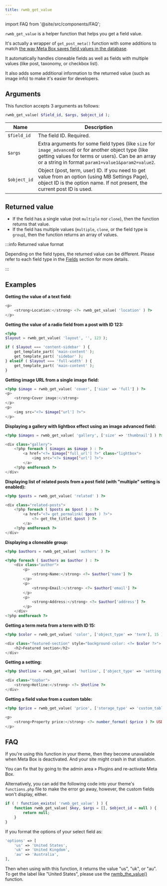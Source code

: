 ```yaml
---
title: rwmb_get_value
---
```


import FAQ from '@site/src/components/FAQ';

`rwmb_get_value` is a helper function that helps you get a field value.

It's actually a wrapper of `get_post_meta()` function with some additions to match [the way Meta Box saves field values in the database](/database/).

It automatically handles cloneable fields as well as fields with multiple values (like post, taxonomy, or checkbox list).

It also adds some additional information to the returned value (such as image info) to make it's easier for developers.

## Arguments

This function accepts 3 arguments as follows:

```php
rwmb_get_value( $field_id, $args, $object_id );
```

Name|Description
---|---
`$field_id`|The field ID. Required.
`$args`|Extra arguments for some field types (like `size` for `image_advanced`) or for another object type (like getting values for terms or users). Can be an array or a string in format `param1=value1&param2=value2`.
`$object_id`|Object (post, term, user) ID. If you need to get value from an option (using MB Settings Page), object ID is the option name. If not present, the current post ID is used.

## Returned value

- If the field has a single value (not `multiple` nor `clone`), then the function returns that value.
- If the field has multiple values (`multiple`, `clone`, or the field type is `group`), then the function returns an array of values.

:::info Returned value format

Depending on the field types, the returned value can be different. Please refer to each field type in the [Fields](/fields/) section for more details.

:::

## Examples

**Getting the value of a text field:**

```php
<p>
    <strong>Location:</strong> <?= rwmb_get_value( 'location' ) ?>
</p>
```

**Getting the value of a radio field from a post with ID 123:**

```php
<?php
$layout = rwmb_get_value( 'layout', '', 123 );

if ( $layout === 'content-sidebar' ) {
    get_template_part( 'main-content' );
    get_template_part( 'sidebar' );
} elseif ( $layout === 'full-width' ) {
    get_template_part( 'main-content' );
}
```

**Getting image URL from a single image field:**

```php
<?php $image = rwmb_get_value( 'cover', ['size' => 'full'] ) ?>
<p>
    <strong>Cover image:</strong>
</p>
<p>
    <img src="<?= $image['url'] ?>">
</p>
```

**Displaying a gallery with lightbox effect using an image advanced field:**

```php
<?php $images = rwmb_get_value( 'gallery', ['size' => 'thumbnail'] ) ?>

<div class="gallery">
    <?php foreach ( $images as $image ) : ?>
        <a href="<?= $image['full_url'] ?>" class="lightbox">
            <img src="<?= $image['url'] ?>">
        </a>
    <?php endforeach ?>
</div>
```

**Displaying list of related posts from a post field (with "multiple" setting is enabled):**

```php
<?php $posts = rwmb_get_value( 'related' ) ?>

<div class="related-posts">
    <?php foreach ( $posts as $post ) : ?>
        <a href="<?= get_permalink( $post ) ?>">
            <?= get_the_title( $post ) ?>
        </a>
    <?php endforeach ?>
</div>
```

**Displaying a cloneable group:**

```php
<?php $authors = rwmb_get_value( 'authors' ) ?>

<?php foreach ( $authors as $author ) : ?>
    <div class="author">
        <p>
            <strong>Name:</strong> <?= $author['name'] ?>
        </p>
        <p>
            <strong>Email:</strong> <?= $author['email'] ?>
        </p>
        <p>
            <strong>Address:</strong> <?= $author['address'] ?>
        </p>
    </div>
<?php endforeach ?>
```

**Getting a term meta from a term with ID 15:**

```php
<?php $color = rwmb_get_value( 'color', ['object_type' => 'term'], 15 ) ?>

<div class="featured-section" style="background-color: <?= $color ?>">
    <h2>Featured section</h2>
</div>
```

**Getting a setting:**

```php
<?php $hotline = rwmb_get_value( 'hotline', ['object_type' => 'setting'], 'site_option' ) ?>

<div class="topbar">
    <strong>Hotline:</strong> <?= $hotline ?>
</div>
```

**Getting a field value from a custom table:**

```php
<?php $price = rwmb_get_value( 'price', ['storage_type' => 'custom_table', 'table' => 'properties'], 15 ) ?>

<p>
    <strong>Property price:</strong> <?= number_format( $price ) ?> USD
</p>
```

## FAQ

<FAQ question="Why does my site crash when I deactivate Meta Box?">

If you're using this function in your theme, then they become unavailable when Meta Box is deactivated. And your site might crash in that situation.

You can fix that by going to the admin area » Plugins and re-activate Meta Box.

Alternatively, you can add the following code into your theme's `functions.php` file to make the error go away, however, the custom fields won't display, either.

```php
if ( ! function_exists( 'rwmb_get_value' ) ) {
    function rwmb_get_value( $key, $args = [], $object_id = null ) {
        return null;
    }
}
```

</FAQ>

<FAQ question="Why can't I get the label for a select field?">

If you format the options of your select field as:

```php
'options' => [
    'us' => 'United States',
    'uk' => 'United Kingdom',
    'au' => 'Australia',
],
```

Then when using with this function, it returns the value "us", "uk", or "au". To get the label like "United States", please use the [rwmb_the_value()](/functions/rwmb-the-value/) function.

</FAQ>